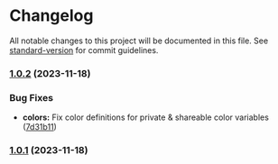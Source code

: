 # Changelog

All notable changes to this project will be documented in this file. See [standard-version](https://github.com/conventional-changelog/standard-version) for commit guidelines.

### [1.0.2](https://github.com/brewen-dev/style/compare/v1.0.1...v1.0.2) (2023-11-18)


### Bug Fixes

* **colors:** Fix color definitions for private & shareable color variables ([7d31b11](https://github.com/brewen-dev/style/commit/7d31b11199b6b7b98bcfe9a6974eef2a8da4a91e))

### [1.0.1](https://github.com/brewen-dev/style/compare/v1.0.0...v1.0.1) (2023-11-18)
